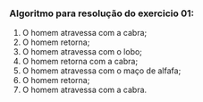 ### Algoritmo para resolução do exercicio 01:

1. O homem atravessa com a cabra;
2. O homem retorna;
3. O homem atravessa com o lobo;
4. O homem retorna com a cabra;
5. O homem atravessa com o maço de alfafa;
6. O homem retorna;
7. O homem atravessa com a cabra.
